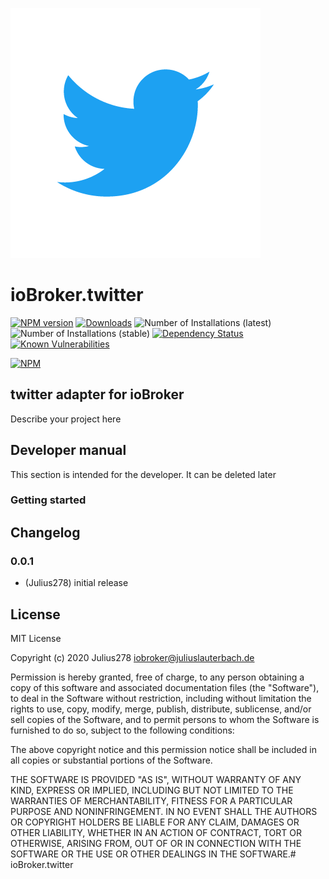 ![Logo](admin/twitter.png)
# ioBroker.twitter

[![NPM version](http://img.shields.io/npm/v/iobroker.twitter.svg)](https://www.npmjs.com/package/iobroker.twitter)
[![Downloads](https://img.shields.io/npm/dm/iobroker.twitter.svg)](https://www.npmjs.com/package/iobroker.twitter)
![Number of Installations (latest)](http://iobroker.live/badges/twitter-installed.svg)
![Number of Installations (stable)](http://iobroker.live/badges/twitter-stable.svg)
[![Dependency Status](https://img.shields.io/david/Julius278/iobroker.twitter.svg)](https://david-dm.org/Julius278/iobroker.twitter)
[![Known Vulnerabilities](https://snyk.io/test/github/Julius278/ioBroker.twitter/badge.svg)](https://snyk.io/test/github/Julius278/ioBroker.twitter)

[![NPM](https://nodei.co/npm/iobroker.twitter.png?downloads=true)](https://nodei.co/npm/iobroker.twitter/)

## twitter adapter for ioBroker

Describe your project here

## Developer manual
This section is intended for the developer. It can be deleted later

### Getting started

## Changelog

### 0.0.1
* (Julius278) initial release

## License
MIT License

Copyright (c) 2020 Julius278 <iobroker@juliuslauterbach.de>

Permission is hereby granted, free of charge, to any person obtaining a copy
of this software and associated documentation files (the "Software"), to deal
in the Software without restriction, including without limitation the rights
to use, copy, modify, merge, publish, distribute, sublicense, and/or sell
copies of the Software, and to permit persons to whom the Software is
furnished to do so, subject to the following conditions:

The above copyright notice and this permission notice shall be included in all
copies or substantial portions of the Software.

THE SOFTWARE IS PROVIDED "AS IS", WITHOUT WARRANTY OF ANY KIND, EXPRESS OR
IMPLIED, INCLUDING BUT NOT LIMITED TO THE WARRANTIES OF MERCHANTABILITY,
FITNESS FOR A PARTICULAR PURPOSE AND NONINFRINGEMENT. IN NO EVENT SHALL THE
AUTHORS OR COPYRIGHT HOLDERS BE LIABLE FOR ANY CLAIM, DAMAGES OR OTHER
LIABILITY, WHETHER IN AN ACTION OF CONTRACT, TORT OR OTHERWISE, ARISING FROM,
OUT OF OR IN CONNECTION WITH THE SOFTWARE OR THE USE OR OTHER DEALINGS IN THE
SOFTWARE.# ioBroker.twitter
